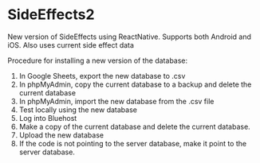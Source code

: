 # SideEffects2
New version of SideEffects using ReactNative.  Supports both Android and iOS.  Also uses current side effect data

Procedure for installing a new version of the database:

1. In Google Sheets, export the new database to .csv
2. In phpMyAdmin, copy the current database to a backup and delete the current database
3. In phpMyAdmin, import the new database from the .csv file
4. Test locally using the new database
5. Log into Bluehost
6. Make a copy of the current database and delete the current database.
7. Upload the new database
8. If the code is not pointing to the server database, make it point to the server database.
